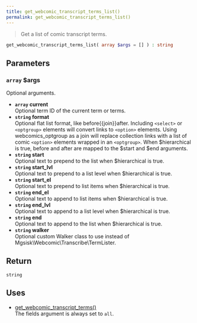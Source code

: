 ```yaml
---
title: get_webcomic_transcript_terms_list()
permalink: get_webcomic_transcript_terms_list()
---
```


> Get a list of comic transcript terms.

```php
get_webcomic_transcript_terms_list( array $args = [] ) : string
```

## Parameters

### `array` $args
Optional arguments.

- **`array` current**  
Optional term ID of the current term or terms.
- **`string` format**  
Optional flat list format, like before\{\{join}}after.
Including `<select>` or `<optgroup>` elements will
convert links to `<option>` elements. Using
webcomics_optgroup as a join will replace collection
links with a list of comic `<option>` elements
wrapped in an `<optgroup>`. When $hierarchical is
true, before and after are mapped to the $start and
$end arguments.
- **`string` start**  
Optional text to prepend to the list when
$hierarchical is true.
- **`string` start_lvl**  
Optional text to prepend to a list level when
$hierarchical is true.
- **`string` start_el**  
Optional text to prepend to list items when
$hierarchical is true.
- **`string` end_el**  
Optional text to append to list items when
$hierarchical is true.
- **`string` end_lvl**  
Optional text to append to a list level when
$hierarchical is true.
- **`string` end**  
Optional text to append to the list when $hierarchical
is true.
- **`string` walker**  
Optional custom Walker class to use instead of
Mgsisk\Webcomic\Transcribe\TermLister.

## Return

`string`

## Uses
- [get_webcomic_transcript_terms()](get_webcomic_transcript_terms())  
The fields argument is always set to
`all`.
